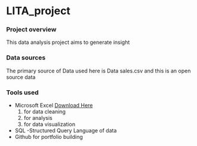 # LITA_project
### Project overview
This data analysis project aims to generate insight

### Data sources
The primary source of Data used here is Data sales.csv and this is an open source data

### Tools used
- Microsoft Excel [Download Here](https://www.microsoft.com)
   1. for data cleaning
   2. for analysis
   3. for data visualization
- SQL -Structured Query Language of data
- Github for portfolio building
